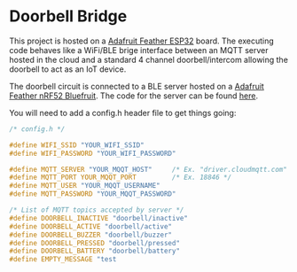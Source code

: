 # Doorbell Bridge
This project is hosted on a [Adafruit Feather ESP32](https://www.adafruit.com/product/3405) board. The executing code behaves like a WiFi/BLE brige interface between an MQTT server hosted in the cloud and a standard 4 channel doorbell/intercom allowing the doorbell to act as an IoT device. 

The doorbell circuit is connected to a BLE server hosted on a [Adafruit Feather nRF52 Bluefruit](https://www.adafruit.com/product/3406). The code for the server can be found [here](https://github.com/cohesivejones/doorbell-server).

You will need to add a config.h header file to get things going:

```C
/* config.h */

#define WIFI_SSID "YOUR_WIFI_SSID"
#define WIFI_PASSWORD "YOUR_WIFI_PASSWORD"

#define MQTT_SERVER "YOUR_MQQT_HOST"     /* Ex. "driver.cloudmqtt.com" */
#define MQTT_PORT YOUR_MQQT_PORT         /* Ex. 18846 */
#define MQTT_USER "YOUR_MQQT_USERNAME"
#define MQTT_PASSWORD "YOUR_MQQT_PASSWORD"

/* List of MQTT topics accepted by server */
#define DOORBELL_INACTIVE "doorbell/inactive"
#define DOORBELL_ACTIVE "doorbell/active"
#define DOORBELL_BUZZER "doorbell/buzzer"
#define DOORBELL_PRESSED "doorbell/pressed"
#define DOORBELL_BATTERY "doorbell/battery"
#define EMPTY_MESSAGE "test
```

